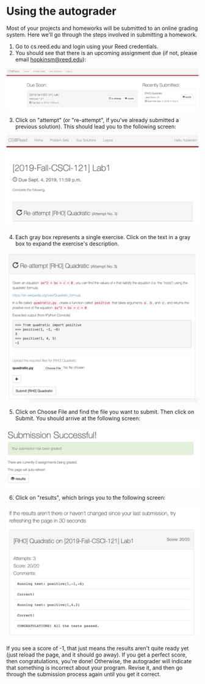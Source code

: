 # Using the autograder

Most of your projects and homeworks will be submitted to an online grading
system. Here we'll go through the steps involved in submitting a homework.

1. Go to cs.reed.edu and login using your Reed credentials.
2. You should see that there is an upcoming assignment due (if not, please
email hopkinsm@reed.edu):

![ag1 screen shot](../img/autograder1.png "AG1 Screenshot")

3. Click on "attempt" (or "re-attempt", if you've already submitted a previous
solution). This should lead you to the following screen:

![ag2 screen shot](../img/autograder2.png "AG2 Screenshot")

4. Each gray box represents a single exercise. Click on the text in a gray
box to expand the exercise's description.

![ag3 screen shot](../img/autograder3.png "AG3 Screenshot")

5. Click on Choose File and find the file you want to submit. Then click on
Submit. You should arrive at the following screen:

![ag4 screen shot](../img/autograder4.png "AG4 Screenshot")

6. Click on "results", which brings you to the following screen:

![ag5 screen shot](../img/autograder5.png "AG5 Screenshot")

If you see a score of -1, that just means the results aren't quite ready
yet (just reload the page, and it should go away). If you get a perfect
score, then congratulations, you're done! Otherwise, the autograder will
indicate that something is incorrect about your program. Revise it, and
then go through the submission process again until you get it correct.








